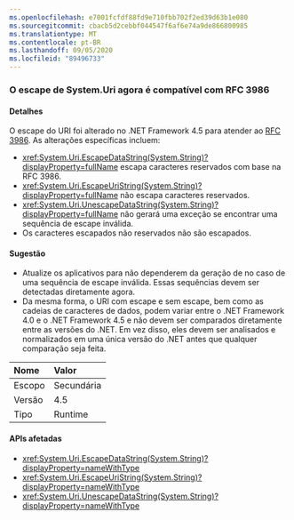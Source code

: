 ```yaml
---
ms.openlocfilehash: e7001fcfdf88fd9e710fbb702f2ed39d63b1e080
ms.sourcegitcommit: cbacb5d2cebbf044547f6af6e74a9de866800985
ms.translationtype: MT
ms.contentlocale: pt-BR
ms.lasthandoff: 09/05/2020
ms.locfileid: "89496733"
---
```

### <a name="systemuri-escaping-now-supports-rfc-3986"></a>O escape de System.Uri agora é compatível com RFC 3986

#### <a name="details"></a>Detalhes

O escape do URI foi alterado no .NET Framework 4.5 para atender ao [RFC 3986](https://tools.ietf.org/html/rfc3986). As alterações específicas incluem:<ul><li><xref:System.Uri.EscapeDataString(System.String)?displayProperty=fullName> escapa caracteres reservados com base na RFC 3986.</li><li><xref:System.Uri.EscapeUriString(System.String)?displayProperty=fullName> não escapa caracteres reservados.</li><li><xref:System.Uri.UnescapeDataString(System.String)?displayProperty=fullName> não gerará uma exceção se encontrar uma sequência de escape inválida.</li><li>Os caracteres escapados não reservados não são escapados.</li></ul>

#### <a name="suggestion"></a>Sugestão

<ul><li>Atualize os aplicativos para não dependerem da geração de <xref:System.Uri.UnescapeDataString(System.String)?displayProperty=fullName> no caso de uma sequência de escape inválida. Essas sequências devem ser detectadas diretamente agora.</li><li>Da mesma forma, o URI com escape e sem escape, bem como as cadeias de caracteres de dados, podem variar entre o .NET Framework 4.0 e o .NET Framework 4.5 e não devem ser comparados diretamente entre as versões do .NET. Em vez disso, eles devem ser analisados e normalizados em uma única versão do .NET antes que qualquer comparação seja feita.</li></ul>

| Nome    | Valor       |
|:--------|:------------|
| Escopo   |Secundária|
|Versão|4.5|
|Tipo|Runtime|

#### <a name="affected-apis"></a>APIs afetadas

- <xref:System.Uri.EscapeDataString(System.String)?displayProperty=nameWithType>
- <xref:System.Uri.EscapeUriString(System.String)?displayProperty=nameWithType>
- <xref:System.Uri.UnescapeDataString(System.String)?displayProperty=nameWithType>

<!--

#### Affected APIs

- `M:System.Uri.EscapeDataString(System.String)`
- `M:System.Uri.EscapeUriString(System.String)`
- `M:System.Uri.UnescapeDataString(System.String)`

-->
